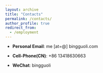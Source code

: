 ```yaml
---
layout: archive
title: "Contacts"
permalink: /contacts/
author_profile: true
redirect_from:
  - /employment
---
```


* **Personal Email**:
    me [at=@] bingguoli.com
    
* **Cell-Phone(CN)**:
    +86 13418630663

* **WeChat**: bingguoli   
